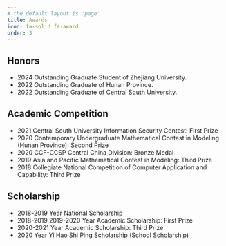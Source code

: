 ```yaml
---
# the default layout is 'page'
title: Awards
icon: fa-solid fa-award
order: 3
---
```


## Honors

- 2024 Outstanding Graduate Student of Zhejiang University.
- 2022 Outstanding Graduate of Hunan Province.
- 2022 Outstanding Graduate of Central South University.

## Academic Competition

- 2021 Central South University Information Security Contest: First Prize
- 2020 Contemporary Undergraduate Mathematical Contest in Modeling (Hunan Province): Second Prize
- 2020 CCF-CCSP Central China Division: Bronze Medal
- 2019 Asia and Pacific Mathematical Contest in Modeling: Third Prize
- 2018 Collegiate National Competition of Computer Application and Capability: Third Prize

## Scholarship

- 2018-2019 Year National Scholarship
- 2018-2019,2019-2020 Year Academic Scholarship: First Prize
- 2020-2021 Year Academic Scholarship: Third Prize
- 2020 Year Yi Hao Shi Ping Scholarship (School Scholarship)
